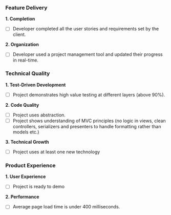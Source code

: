 ### Feature Delivery

**1. Completion**

- [ ] Developer completed all the user stories and requirements set by the client.

**2. Organization**

- [ ] Developer used a project management tool and updated their progress in real-time.

### Technical Quality

**1. Test-Driven Development**

- [ ] Project demonstrates high value testing at different layers (above 90%).

**2. Code Quality**

- [ ] Project uses abstraction.
- [ ] Project shows understanding of MVC principles (no logic in views, clean controllers, serializers and presenters to handle formatting rather than models etc.)

**3. Technical Growth**

- [ ] Project uses at least one new technology

### Product Experience

**1. User Experience**

- [ ] Project is ready to demo

**2. Performance**

- [ ] Average page load time is under 400 milliseconds.
